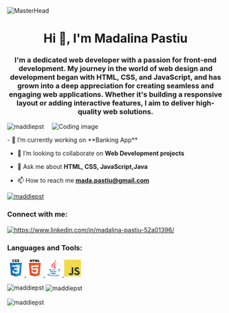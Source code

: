 ![MasterHead](https://github.com/MaddiePst/MaddiePst/assets/153855329/115e373f-4825-42dc-961d-528581a2d9c7)
<h1 align="center">Hi 👋, I'm Madalina Pastiu</h1>
<h3 align="center">I'm a dedicated web developer with a passion for front-end development. My journey in the world of web design and development began with HTML, CSS, and JavaScript, and has grown into a deep appreciation for creating seamless and engaging web applications. Whether it's building a responsive layout or adding interactive features, I aim to deliver high-quality web solutions.</h3>
<img align= "right" alt = "Coding image" width ="400" src ="https://thumbs.dreamstime.com/b/young-programmer-concentrated-working-project-developing-programming-coding-technologies-screen-codes-developer-271715415.jpg"

<p align="left"> <img src="https://komarev.com/ghpvc/?username=maddiepst&label=Profile%20views&color=0e75b6&style=flat" alt="maddiepst" /> </p>
- 🔭 I’m currently working on **Banking App**

- 👯 I’m looking to collaborate on **Web Development projects**

- 💬 Ask me about **HTML, CSS, JavaScript,Java**

- 📫 How to reach me **mada.pastiu@gmail.com**


<p align="left"> <a href="https://github.com/ryo-ma/github-profile-trophy"><img src="https://github-profile-trophy.vercel.app/?username=maddiepst" alt="maddiepst" /></a> </p>


<h3 align="left">Connect with me:</h3>
<p align="left">
<a href="https://linkedin.com/in/https://www.linkedin.com/in/madalina-pastiu-52a01396/" target="blank"><img align="center" src="https://raw.githubusercontent.com/rahuldkjain/github-profile-readme-generator/master/src/images/icons/Social/linked-in-alt.svg" alt="https://www.linkedin.com/in/madalina-pastiu-52a01396/" height="30" width="40" /></a>
</p>

<h3 align="left">Languages and Tools:</h3>
<p align="left"> <a href="https://www.w3schools.com/css/" target="_blank" rel="noreferrer"> <img src="https://raw.githubusercontent.com/devicons/devicon/master/icons/css3/css3-original-wordmark.svg" alt="css3" width="40" height="40"/> </a> <a href="https://www.w3.org/html/" target="_blank" rel="noreferrer"> <img src="https://raw.githubusercontent.com/devicons/devicon/master/icons/html5/html5-original-wordmark.svg" alt="html5" width="40" height="40"/> </a> <a href="https://www.java.com" target="_blank" rel="noreferrer"> <img src="https://raw.githubusercontent.com/devicons/devicon/master/icons/java/java-original.svg" alt="java" width="40" height="40"/> </a> <a href="https://developer.mozilla.org/en-US/docs/Web/JavaScript" target="_blank" rel="noreferrer"> <img src="https://raw.githubusercontent.com/devicons/devicon/master/icons/javascript/javascript-original.svg" alt="javascript" width="40" height="40"/> </a> </p>

<p><img align="left" src="https://github-readme-stats.vercel.app/api/top-langs?username=maddiepst&show_icons=true&locale=en&layout=compact" alt="maddiepst" /></p>

<p>&nbsp;<img align="center" src="https://github-readme-stats.vercel.app/api?username=maddiepst&show_icons=true&locale=en" alt="maddiepst" /></p>

<p><img align="center" src="https://github-readme-streak-stats.herokuapp.com/?user=maddiepst&" alt="maddiepst" /></p>

